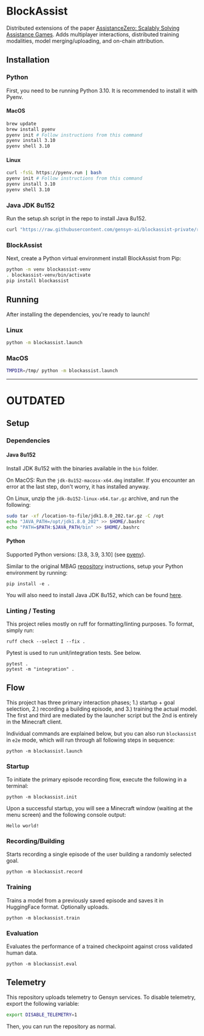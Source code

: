 # BlockAssist

Distributed extensions of the paper [AssistanceZero: Scalably Solving Assistance Games](https://arxiv.org/abs/2504.07091). Adds
multiplayer interactions, distributed training modalities, model merging/uploading, and on-chain attribution.

## Installation

### Python

First, you need to be running Python 3.10. It is recommended to install it with Pyenv.

#### MacOS

```bash
brew update
brew install pyenv
pyenv init # Follow instructions from this command
pyenv install 3.10
pyenv shell 3.10
```

#### Linux

```bash
curl -fsSL https://pyenv.run | bash
pyenv init # Follow instructions from this command
pyenv install 3.10
pyenv shell 3.10
```

### Java JDK 8u152

Run the setup.sh script in the repo to install Java 8u152.

```bash
curl "https://raw.githubusercontent.com/gensyn-ai/blockassist-private/refs/heads/eamonn/ci/setup.sh" | bash
```

### BlockAssist

Next, create a Python virtual environment install BlockAssist from Pip:

```bash
python -m venv blockassist-venv
. blockassist-venv/bin/activate
pip install blockassist
```

## Running

After installing the dependencies, you're ready to launch!

### Linux

```bash
python -m blockassist.launch
```

### MacOS

```bash
TMPDIR=/tmp/ python -m blockassist.launch
```

---
# OUTDATED

## Setup

### Dependencies

#### Java 8u152

Install JDK 8u152 with the binaries available in the `bin` folder.

On MacOS: Run the `jdk-8u152-macosx-x64.dmg` installer. If you encounter an error at the last step, don't worry, it has installed anyway.

On Linux, unzip the `jdk-8u152-linux-x64.tar.gz` archive, and run the following:
```bash
sudo tar -xf /location-to-file/jdk1.8.0_202.tar.gz -C /opt
echo "JAVA_PATH=/opt/jdk1.8.0_202" >> $HOME/.bashrc
echo "PATH=$PATH:$JAVA_PATH/bin" >> $HOME/.bashrc
```

#### Python

Supported Python versions: [3.8, 3.9, 3.10] (see [pyenv](https://github.com/pyenv/pyenv)).

Similar to the original MBAG [repository](https://github.com/cassidylaidlaw/minecraft-building-assistance-game) instructions, setup your Python environment by running:

    pip install -e .

You will also need to install Java JDK 8u152, which can be found [here](https://www.oracle.com/java/technologies/javase/javase8-archive-downloads.html).

### Linting / Testing

This project relies mostly on ruff for formatting/linting purposes. To format, simply run:

    ruff check --select I --fix .

Pytest is used to run unit/integration tests. See below.

    pytest .
    pytest -m "integration" .

## Flow

This project has three primary interaction phases; 1.) startup + goal selection, 2.) recording a building episode, and 3.) training the actual model. The first and third are mediated by the launcher script but the 2nd is entirely in the Minecraft client.

Individual commands are explained below, but you can also run `blockassist` in `e2e` mode, which will run through all following steps in sequence:

    python -m blockassist.launch

### Startup

To initiate the primary episode recording flow, execute the following in a terminal:

    python -m blockassist.init

Upon a successful startup, you will see a Minecraft window (waiting at the menu screen) and the following console output:

    Hello world!

### Recording/Building

Starts recording a single episode of the user building a randomly selected goal.

    python -m blockassist.record

### Training

Trains a model from a previously saved episode and saves it in HuggingFace format. Optionally uploads.

    python -m blockassist.train

### Evaluation

Evaluates the performance of a trained checkpoint against cross validated human data.

    python -m blockassist.eval

## Telemetry

This repository uploads telemetry to Gensyn services. To disable telemetry, export the following variable:

```bash
export DISABLE_TELEMETRY=1
```

Then, you can run the repository as normal.
